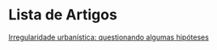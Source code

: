 # Lista de Artigos
[Irregularidade urbanística: questionando algumas hipóteses](https://revistas.pucsp.br/metropole/article/view/9197)
